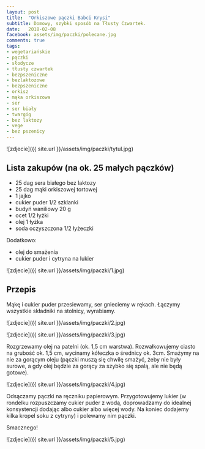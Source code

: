 ```yaml
---
layout: post
title:  "Orkiszowe pączki Babci Krysi"
subtitle: Domowy, szybki sposób na Tłusty Czwartek.
date:   2018-02-08
facebook: assets/img/paczki/polecane.jpg
comments: true
tags:
- wegetariańskie
- pączki
- słodycze
- tłusty czwartek
- bezpszeniczne
- bezlaktozowe 
- bezpszeniczne
- orkisz
- mąka orkiszowa
- ser
- ser biały
- twargóg
- bez laktozy
- vege
- bez pszenicy
---
```


![zdjecie]({{ site.url }}/assets/img/paczki/tytul.jpg)

## Lista zakupów (na ok. 25 małych pączków)

* 25 dag sera białego bez laktozy
* 25 dag mąki orkiszowej tortowej
* 1 jajko
* cukier puder 1/2 szklanki
* budyń waniliowy 20 g
* ocet 1/2 łyżki
* olej 1 łyżka
* soda oczyszczona 1/2 łyżeczki

Dodatkowo:
* olej do smażenia
* cukier puder i cytryna na lukier

![zdjecie]({{ site.url }}/assets/img/paczki/1.jpg)

## Przepis

Mąkę i cukier puder przesiewamy, ser gnieciemy w rękach. Łączymy wszystkie składniki na stolnicy, wyrabiamy. 

![zdjecie]({{ site.url }}/assets/img/paczki/2.jpg)

![zdjecie]({{ site.url }}/assets/img/paczki/3.jpg)

Rozgrzewamy olej na patelni (ok. 1,5 cm warstwa). Rozwałkowujemy ciasto na grubość ok. 1,5 cm, wycinamy kółeczka o średnicy ok. 3cm. Smażymy na nie za gorącym oleju (pączki muszą się chwilę smażyć, żeby nie były surowe, a gdy olej będzie za gorący za szybko się spalą, ale nie będą gotowe).

![zdjecie]({{ site.url }}/assets/img/paczki/4.jpg)

Odsączamy pączki na ręczniku papierowym. Przygotowujemy lukier (w rondelku rozpuszczamy cukier puder z wodą, doprowadzamy do idealnej konsystencji dodając albo cukier albo więcej wody. Na koniec dodajemy kilka kropel soku z cytryny) i polewamy nim pączki.

Smacznego!

![zdjecie]({{ site.url }}/assets/img/paczki/5.jpg)




